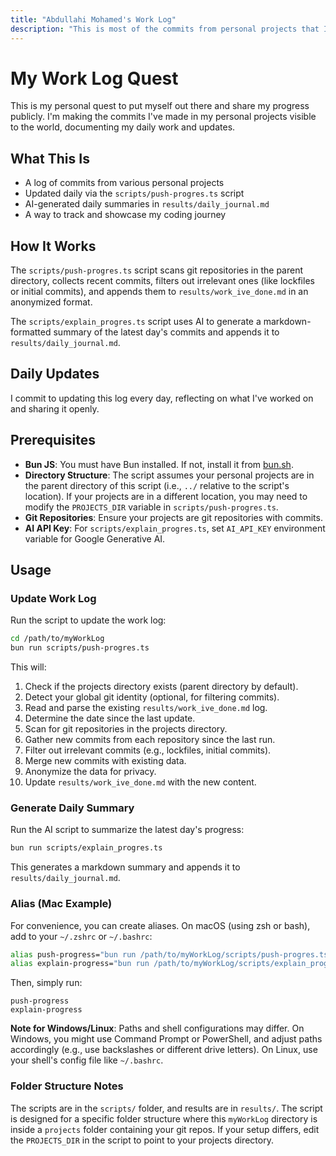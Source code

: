 ```yaml
---
title: "Abdullahi Mohamed's Work Log"
description: "This is most of the commits from personal projects that I am working on at any given time. I will update this with my progress and the reports as often as I can."
---
```

# My Work Log Quest

This is my personal quest to put myself out there and share my progress publicly. I'm making the commits I've made in my personal projects visible to the world, documenting my daily work and updates.

## What This Is

- A log of commits from various personal projects
- Updated daily via the `scripts/push-progres.ts` script
- AI-generated daily summaries in `results/daily_journal.md`
- A way to track and showcase my coding journey

## How It Works

The `scripts/push-progres.ts` script scans git repositories in the parent directory, collects recent commits, filters out irrelevant ones (like lockfiles or initial commits), and appends them to `results/work_ive_done.md` in an anonymized format.

The `scripts/explain_progres.ts` script uses AI to generate a markdown-formatted summary of the latest day's commits and appends it to `results/daily_journal.md`.

## Daily Updates

I commit to updating this log every day, reflecting on what I've worked on and sharing it openly.

## Prerequisites

- **Bun JS**: You must have Bun installed. If not, install it from [bun.sh](https://bun.sh).
- **Directory Structure**: The script assumes your personal projects are in the parent directory of this script (i.e., `../` relative to the script's location). If your projects are in a different location, you may need to modify the `PROJECTS_DIR` variable in `scripts/push-progres.ts`.
- **Git Repositories**: Ensure your projects are git repositories with commits.
- **AI API Key**: For `scripts/explain_progres.ts`, set `AI_API_KEY` environment variable for Google Generative AI.

## Usage

### Update Work Log
Run the script to update the work log:

```bash
cd /path/to/myWorkLog
bun run scripts/push-progres.ts
```

This will:
1. Check if the projects directory exists (parent directory by default).
2. Detect your global git identity (optional, for filtering commits).
3. Read and parse the existing `results/work_ive_done.md` log.
4. Determine the date since the last update.
5. Scan for git repositories in the projects directory.
6. Gather new commits from each repository since the last run.
7. Filter out irrelevant commits (e.g., lockfiles, initial commits).
8. Merge new commits with existing data.
9. Anonymize the data for privacy.
10. Update `results/work_ive_done.md` with the new content.

### Generate Daily Summary
Run the AI script to summarize the latest day's progress:

```bash
bun run scripts/explain_progres.ts
```

This generates a markdown summary and appends it to `results/daily_journal.md`.

### Alias (Mac Example)
For convenience, you can create aliases. On macOS (using zsh or bash), add to your `~/.zshrc` or `~/.bashrc`:

```bash
alias push-progress="bun run /path/to/myWorkLog/scripts/push-progres.ts"
alias explain-progress="bun run /path/to/myWorkLog/scripts/explain_progres.ts"
```

Then, simply run:

```
push-progress
explain-progress
```

**Note for Windows/Linux**: Paths and shell configurations may differ. On Windows, you might use Command Prompt or PowerShell, and adjust paths accordingly (e.g., use backslashes or different drive letters). On Linux, use your shell's config file like `~/.bashrc`.

### Folder Structure Notes
The scripts are in the `scripts/` folder, and results are in `results/`. The script is designed for a specific folder structure where this `myWorkLog` directory is inside a `projects` folder containing your git repos. If your setup differs, edit the `PROJECTS_DIR` in the script to point to your projects directory.

